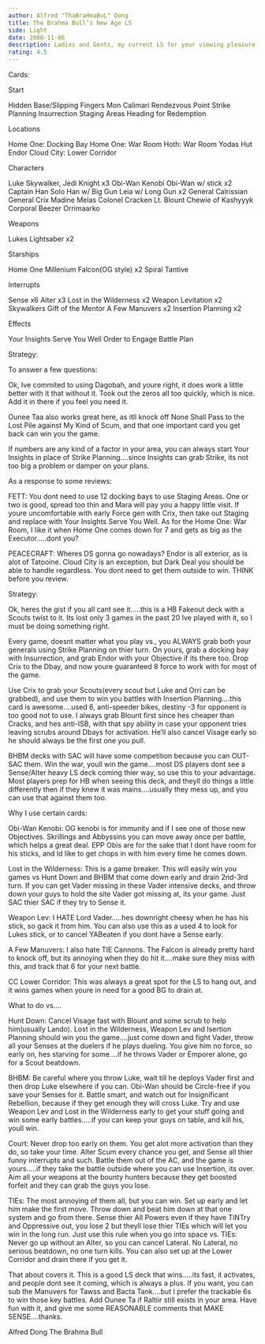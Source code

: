 ```yaml
---
author: Alfred "ThaBraHmaBuL" Dong
title: The Brahma Bull’s New Age LS
side: Light
date: 2000-11-06
description: Ladies and Gents, my current LS for your viewing pleasure.....
rating: 4.5
---
```

Cards: 

Start

Hidden Base/Slipping Fingers
Mon Calimari
Rendezvous Point
Strike Planning
Insurrection
Staging Areas
Heading for Redemption

Locations

Home One: Docking Bay
Home One: War Room
Hoth: War Room
Yodas Hut
Endor
Cloud City: Lower Corridor

Characters

Luke Skywalker, Jedi Knight x3
Obi-Wan Kenobi
Obi-Wan w/ stick x2
Captain Han Solo
Han w/ Big Gun
Leia w/ Long Gun x2
General Calrissian
General Crix Madine
Melas
Colonel Cracken
Lt. Blount
Chewie of Kashyyyk
Corporal Beezer
Orrimaarko

Weapons

Lukes Lightsaber x2

Starships

Home One
Millenium Falcon(OG style) x2
Spiral
Tantive

Interrupts

Sense x6
Alter x3
Lost in the Wilderness x2
Weapon Levitation x2
Skywalkers
Gift of the Mentor
A Few Manuvers x2
Insertion Planning x2


Effects

Your Insights Serve You Well
Order to Engage
Battle Plan








Strategy: 

To answer a few questions:

Ok, Ive commited to using Dagobah, and youre right, it does work a little better with it that without it. Took out the zeros all too quickly, which is nice. Add it in there if you feel you need it.

Ounee Taa also works great here, as itll knock off None Shall Pass to the Lost Pile against My Kind of Scum, and that one important card you get back can win you the game.

If numbers are any kind of a factor in your area, you can always start Your Insights in place of Strike Planning....since Insights can grab Strike, its not too big a problem or damper on your plans.


As a response to some reviews:

FETT:
You dont need to use 12 docking bays to use Staging Areas. One or two is good, spread too thin and Mara will pay you a happy little visit. If youre uncomfortable with early Force gen with Crix, then take out Staging and replace with Your Insights Serve You Well. As for the Home One: War Room, I like it when Home One comes down for 7 and gets as big as the Executor.....dont you?

PEACECRAFT:
Wheres DS gonna go nowadays? Endor is all exterior, as is alot of Tatooine. Cloud City is an exception, but Dark Deal you should be able to handle regardless. You dont need to get them outside to win. THINK before you review.



Strategy:


Ok, heres the gist if you all cant see it.....this is a HB Fakeout deck with a Scouts twist to it. Its lost only 3 games in the past 20 Ive played with it, so I must be doing something right.

Every game, doesnt matter what you play vs., you ALWAYS grab both your generals using Strike Planning on thier turn. On yours, grab a docking bay with Insurrection, and grab Endor with your Objective if its there too. Drop Crix to the Dbay, and now youre guaranteed 8 force to work with for most of the game.

Use Crix to grab your Scouts(every scout but Luke and Orri can be grabbed), and use them to win you battles with Insertion Planning....this card is awesome....used 6, anti-speeder bikes, destiny -3 for opponent is too good not to use. I always grab Blount first since hes cheaper than Cracks, and hes anti-ISB, with that spy ability in case your opponent tries leaving scrubs around Dbays for activation. He’ll also cancel Visage early so he should always be the first one you pull.

BHBM decks with SAC will have some competition because you can OUT-SAC them. Win the war, youll win the game....most DS players dont see a Sense/Alter heavy LS deck coming thier way, so use this to your advantage. Most players prep for HB when seeing this deck, and theyll do things a little differently then if they knew it was mains....usually they mess up, and you can use that against them too.

Why I use certain cards:


Obi-Wan Kenobi: OG kenobi is for immunity and if I see one of those new Objectives. Skrillings and Abbyssins you can move away once per battle, which helps a great deal.  EPP Obis are for the sake that I dont have room for his sticks, and Id like to get chops in with him every time he comes down.

Lost in the Wilderness: This is a game breaker. This will easily win you games vs Hunt Down and BHBM that come down early and drain 2nd-3rd turn. If you can get Vader missing in these Vader intensive decks, and throw down your guys to hold the site Vader got missing at, its your game. Just SAC thier SAC if they try to Sense it.

Weapon Lev: I HATE Lord Vader.....hes downright cheesy when he has his stick, so gack it from him. You can also use this as a used 4 to look for Lukes stick, or to cancel YABeaten if you dont have a Sense early.

A Few Manuvers: I also hate TIE Cannons. The Falcon is already pretty hard to knock off, but its annoying when they do hit it....make sure they miss with this, and track that 6 for your next battle.

CC Lower Corridor: This was always a great spot for the LS to hang out, and it wins games when youre in need for a good BG to drain at.


What to do vs....


Hunt Down: Cancel Visage fast with Blount and some scrub to help him(usually Lando). Lost in the Wilderness, Weapon Lev and Isertion Planning should win you the game....just come down and fight Vader, throw all your Senses at the duelers if he plays dueling. You give him no force, so early on, hes starving for some....if he throws Vader or Emporer alone, go for a Scout beatdown.

BHBM: Be careful where you throw Luke, wait till he deploys Vader first and then drop Luke elsewhere if you can. Obi-Wan should be Circle-free if you save your Senses for it. Battle smart, and watch out for Insignificant Rebellion, because if they get enough they will cross Luke. Try and use Weapon Lev and Lost in the Wilderness early to get your stuff going and win some early battles.....if you can keep your guys on table, and kill his, youll win.

Court: Never drop too early on them. You get alot more activation than they do, so take your time. Alter Scum every chance you get, and Sense all thier funny interrupts and such. Battle them out of the AC, and the game is yours.....if they take the battle outside where you can use Insertion, its over. Aim all your weapons at the bounty hunters because they get boosted forfeit and they can grab the guys you lose.

TIEs: The most annoying of them all, but you can win. Set up early and let him make the first move. Throw down and beat him down at that one system and go from there. Sense thier All Powers even if they have TiNTry and Oppressive out, you lose 2 but theyll lose thier TIEs which will let you win in the long run. Just use this rule when you go into space vs. TIEs: Never go up without an Alter, so you can cancel Lateral. No Lateral, no serious beatdown, no one turn kills. You can also set up at the Lower Corridor and drain there if you get it.

That about covers it. This is a good LS deck that wins.....its fast, it activates, and people dont see it coming, which is always a plus. If you want, you can sub the Manuvers for Tawss and Bacta Tank....but I prefer the trackable 6s to win those key battles. Add Ounee Ta if Raltiir still exists in your area. Have fun with it, and give me some REASONABLE comments that MAKE SENSE....thanks.

Alfred Dong
The Brahma Bull

